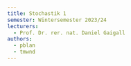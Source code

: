 ```yaml
---
title: Stochastik 1
semester: Wintersemester 2023/24
lecturers:
  - Prof. Dr. rer. nat. Daniel Gaigall
authors:
  - pblan
  - tmwnd
---
```

